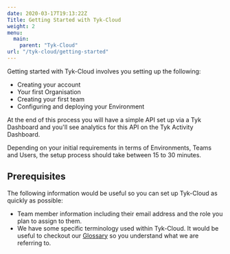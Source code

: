 ```yaml
---
date: 2020-03-17T19:13:22Z
Title: Getting Started with Tyk-Cloud
weight: 2
menu:
  main:
    parent: "Tyk-Cloud"
url: "/tyk-cloud/getting-started"
---
```


Getting started with Tyk-Cloud involves you setting up the following:

* Creating your account
* Your first Organisation
* Creating your first team
* Configuring and deploying your Environment

At the end of this process you will have a simple API set up via a Tyk Dashboard and you'll see analytics for this API on the Tyk Activity Dashboard.

Depending on your initial requirements in terms of Environments, Teams and Users, the setup process should take between 15 to 30 minutes.

## Prerequisites

The following information would be useful so you can set up Tyk-Cloud as quickly as possible:

* Team member information including their email address and the role you plan to assign to them.
* We have some specific terminology used within Tyk-Cloud. It would be useful to checkout our [Glossary](/docs/tyk-cloud/glossary/glossary/) so you understand what we are referring to.